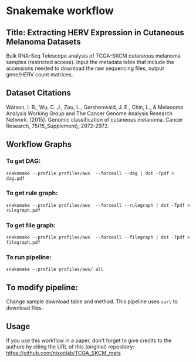 # Snakemake workflow

## Title: Extracting HERV Expression in Cutaneous Melanoma Datasets

Bulk RNA-Seq Telescope analysis of TCGA-SKCM cutaneous melanoma samples (restricted access). Input the metadata table that include the accessions needed to download the raw sequencing files, output gene/HERV count matrices.

## Dataset Citations

Watson, I. R., Wu, C. J., Zou, L., Gershenwald, J. E., Chin, L., & Melanoma Analysis Working Group and The Cancer Genome Analysis Research Network. (2015). Genomic classification of cutaneous melanoma. Cancer Research, 75(15_Supplement), 2972-2972.

## Workflow Graphs

### To get DAG:
 
```snakemake --profile profiles/aws  --forceall --dag | dot -Tpdf > dag.pdf```

### To get rule graph:

```snakemake --profile profiles/aws  --forceall --rulegraph | dot -Tpdf > rulegraph.pdf```

### To get file graph:

```snakemake --profile profiles/aws  --forceall --filegraph | dot -Tpdf > filegraph.pdf```

### To run pipeline:

```snakemake --profile profiles/aws/ all```

## To modify pipeline:

Change sample download table and method. This pipeline uses ```curl``` to download files.


## Usage

 If you use this workflow in a paper, don't forget to give credits to the authors by citing the URL of this (original) repository: https://github.com/nixonlab/TCGA_SKCM_mets
